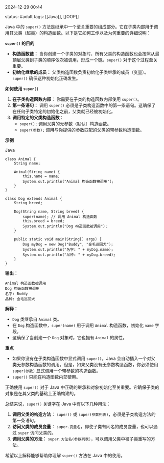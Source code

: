 2024-12-29    00:44

status: #adult 
tags: [[Java]], [[OOP]]

Java 中的 `super()` 方法是继承中一个至关重要的组成部分。它在子类内部用于调用其父类（超类）的构造函数。以下是它如何工作以及为何重要的详细说明：

**`super()` 的目的**

- **构造函数链：** 当你创建一个子类的对象时，所有父类的构造函数也会按照从最顶层父类到子类的顺序依次被调用，形成一个链。`super()` 对于这个过程至关重要。
- **初始化继承的成员：** 父类构造函数负责初始化子类继承的成员（变量）。`super()` 确保这种初始化正确发生。

**如何使用 `super()`**

1. **在子类构造函数内部：** 你需要在子类的构造函数内部使用 `super()`。
2. **第一条语句：** 调用 `super()` 必须是子类构造函数中的第一条语句。这确保了在任何子类特定的初始化之前，父类就已经被初始化。
3. **调用特定的父类构造函数：**
    - `super();` 调用父类的无参数（默认）构造函数。
    - `super(参数);` 调用与你提供的参数匹配的父类的带参数构造函数。

**示例**

Java

```
class Animal {
    String name;

    Animal(String name) {
        this.name = name;
        System.out.println("Animal 构造函数被调用");
    }
}

class Dog extends Animal {
    String breed;

    Dog(String name, String breed) {
        super(name); // 调用 Animal 构造函数
        this.breed = breed;
        System.out.println("Dog 构造函数被调用");
    }

    public static void main(String[] args) {
        Dog myDog = new Dog("Buddy", "金毛巡回犬");
        System.out.println("名字: " + myDog.name);
        System.out.println("品种: " + myDog.breed);
    }
}
```

**输出：**

```
Animal 构造函数被调用
Dog 构造函数被调用
名字: Buddy
品种: 金毛巡回犬
```

**解释：**

- `Dog` 类继承自 `Animal` 类。
- 在 `Dog` 构造函数中，`super(name)` 用于调用 `Animal` 构造函数，初始化 `name` 字段。
- 这确保了当创建一个 `Dog` 对象时，它也拥有 `Animal` 的属性。

**重点**

- 如果你没有在子类构造函数中显式调用 `super()`，Java 会自动插入一个对父类无参数构造函数的调用。但是，如果父类没有无参数构造函数，你必须使用 `super(参数)` 显式调用一个带参数的构造函数。
- `super()` 只能在构造函数内部使用。

正确使用 `super()` 对于 Java 中正确的继承和对象初始化至关重要。它确保子类的对象是在其父类的基础上正确构建的。

总结来说，`super()` 关键字在 Java 中有以下几种用法：

1. **调用父类的构造方法：** `super()` 或 `super(参数列表)`，必须是子类构造方法的第一条语句。
2. **访问父类的成员变量：** `super.变量名`，即使子类有同名的成员变量，也可以通过 `super` 访问父类的。
3. **调用父类的方法：** `super.方法名(参数列表)`，可以调用父类中被子类重写的方法。

希望以上解释能够帮助你理解 `super()` 方法在 Java 中的使用。